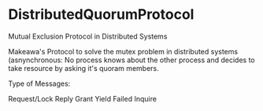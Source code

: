 # DistributedQuorumProtocol
Mutual Exclusion Protocol in Distributed Systems

Makeawa's Protocol to solve the mutex problem in distributed systems (asnynchronous: No process knows about the other process and 
decides to take resource by asking it's quoram members.

Type of Messages:

Request/Lock
Reply
Grant
Yield
Failed
Inquire
